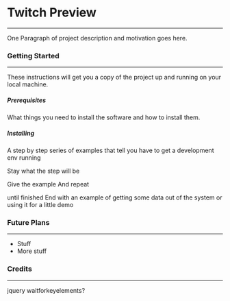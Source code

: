 # Twitch Preview
---
One Paragraph of project description and motivation goes here.

### Getting Started
---
These instructions will get you a copy of the project up and running on your local machine.

##### Prerequisites
What things you need to install the software and how to install them.

##### Installing
A step by step series of examples that tell you have to get a development env running

Stay what the step will be

Give the example
And repeat

until finished
End with an example of getting some data out of the system or using it for a little demo

### Future Plans
---
 - Stuff
 - More stuff

### Credits
----

jquery
waitforkeyelements?